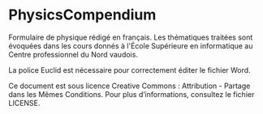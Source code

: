 PhysicsCompendium
=================

Formulaire de physique rédigé en français.
Les thématiques traitées sont évoquées dans les cours donnés à l'École Supérieure en informatique au Centre professionnel du Nord vaudois.

La police Euclid est nécessaire pour correctement éditer le fichier Word.

Ce document est sous licence Creative Commons : Attribution - Partage dans les Mêmes Conditions.
Pour plus d’informations, consultez le fichier LICENSE.
